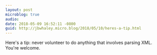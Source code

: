 ```yaml
---
layout: post
microblog: true
audio: 
date: 2018-05-09 16:52:11 -0800
guid: http://jbwhaley.micro.blog/2018/05/10/heres-a-tip.html
---
```

Here's a tip: never volunteer to do anything that involves parsing XML. You're welcome.
